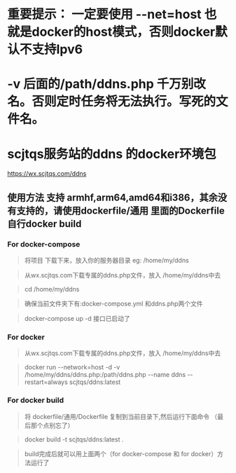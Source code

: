 # 重要提示： 一定要使用 --net=host 也就是docker的host模式，否则docker默认不支持Ipv6
# -v 后面的/path/ddns.php 千万别改名。否则定时任务将无法执行。写死的文件名。
# scjtqs服务站的ddns 的docker环境包
https://wx.scjtqs.com/ddns

## 使用方法 支持 armhf,arm64,amd64和i386，其余没有支持的，请使用dockerfile/通用 里面的Dockerfile自行docker build

### For docker-compose

> 将项目 下载下来，放入你的服务器目录 eg: /home/my/ddns

> 从wx.scjtqs.com下载专属的ddns.php文件，放入 /home/my/ddns中去

> cd /home/my/ddns 

> 确保当前文件夹下有:docker-compose.yml 和ddns.php两个文件

> docker-compose up -d 接口已启动了

### For docker 

> 从wx.scjtqs.com下载专属的ddns.php文件，放入 /home/my/ddns中去

> docker run --network=host -d -v /home/my/ddns/ddns.php:/path/ddns.php --name ddns --restart=always scjtqs/ddns:latest

### For docker build 

> 将 dockerfile/通用/Dockerfile 复制到当前目录下,然后运行下面命令 （最后那个点别忘了）

> docker build -t scjtqs/ddns:latest .

> build完成后就可以用上面两个（for docker-compose 和 for docker）方法运行了
